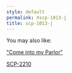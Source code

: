 ```yaml
---
style: default
permalink: Xscp-1013-j
title: scp-1013-j
---
```

You may also like:

["Come into my Parlor"](http://scp-wiki.net/goc-tale-comeintomyparlor)

[SCP-2210](http://scp-wiki.net/scp-2210)
